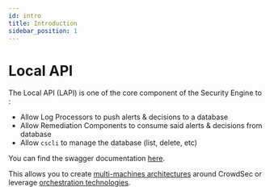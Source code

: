 ```yaml
---
id: intro
title: Introduction
sidebar_position: 1
---
```


# Local API

The Local API (LAPI) is one of the core component of the Security Engine to :

 - Allow Log Processors to push alerts & decisions to a database
 - Allow Remediation Components to consume said alerts & decisions from database
 - Allow `cscli` to manage the database (list, delete, etc)

You can find the swagger documentation [here](https://crowdsecurity.github.io/api_doc/lapi/).

This allows you to create [multi-machines architectures](https://crowdsec.net/multi-server-setup/) around CrowdSec or leverage [orchestration technologies](https://crowdsec.net/secure-docker-compose-stacks-with-crowdsec/).
